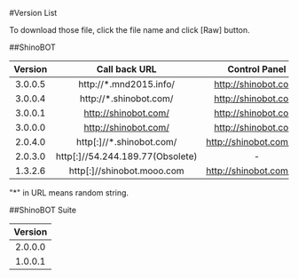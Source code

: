 #Version List

To download those file, click the file name and click [Raw] button.

##ShinoBOT

| Version 	|            Call back URL	       |  Control Panel              |
|:-------:	|:------------------------:	       |:---------------------------:|
| 3.0.0.5   | http://*.mnd2015.info/           | http://shinobot.com/        |
| 3.0.0.4   | http://*.shinobot.com/           | http://shinobot.com/        |
| 3.0.0.1   | http://shinobot.com/             | http://shinobot.com/        |
| 3.0.0.0   | http://shinobot.com/             | http://shinobot.com/        |
| 2.0.4.0   | http[:]//*.shinobot.com/         | http://shinobot.com/old/    |
| 2.0.3.0   | http[:]//54.244.189.77(Obsolete) | -          |
| 1.3.2.6 	| http[:]//shinobot.mooo.com 	     | http://shinobot.com/old/    |

"*" in URL means random string.

##ShinoBOT Suite

| Version    |
|:----------:|
| 2.0.0.0    |
| 1.0.0.1    |
